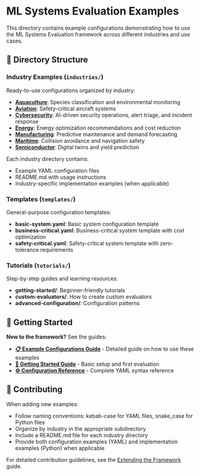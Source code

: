# ML Systems Evaluation Examples

This directory contains example configurations demonstrating how to use the ML Systems Evaluation framework across different industries and use cases.

## 📁 Directory Structure

### Industry Examples (`industries/`)
Ready-to-use configurations organized by industry:

- **[Aquaculture](./industries/aquaculture/)**: Species classification and environmental monitoring
- **[Aviation](./industries/aviation/)**: Safety-critical aircraft systems  
- **[Cybersecurity](./industries/cybersecurity/)**: AI-driven security operations, alert triage, and incident response
- **[Energy](./industries/energy/)**: Energy optimization recommendations and cost reduction
- **[Manufacturing](./industries/manufacturing/)**: Predictive maintenance and demand forecasting
- **[Maritime](./industries/maritime/)**: Collision avoidance and navigation safety
- **[Semiconductor](./industries/semiconductor/)**: Digital twins and yield prediction

Each industry directory contains:
- Example YAML configuration files
- README.md with usage instructions  
- Industry-specific implementation examples (when applicable)

### Templates (`templates/`)
General-purpose configuration templates:
- **basic-system.yaml**: Basic system configuration template
- **business-critical.yaml**: Business-critical system template with cost optimization  
- **safety-critical.yaml**: Safety-critical system template with zero-tolerance requirements

### Tutorials (`tutorials/`)
Step-by-step guides and learning resources:
- **getting-started/**: Beginner-friendly tutorials
- **custom-evaluators/**: How to create custom evaluators
- **advanced-configuration/**: Configuration patterns

## 🚀 Getting Started

**New to the framework?** See the guides:

- **[📋 Example Configurations Guide](../docs/user-guides/example-configurations.md)** - Detailed guide on how to use these examples
- **[🚀 Getting Started Guide](../docs/user-guides/getting-started.md)** - Basic setup and first evaluation  
- **[⚙️ Configuration Reference](../docs/user-guides/configuration.md)** - Complete YAML syntax reference

## 🤝 Contributing

When adding new examples:
- Follow naming conventions: kebab-case for YAML files, snake_case for Python files
- Organize by industry in the appropriate subdirectory  
- Include a README.md file for each industry directory
- Provide both configuration examples (YAML) and implementation examples (Python) when applicable

For detailed contribution guidelines, see the [Extending the Framework](../docs/developer/extending.md) guide.
